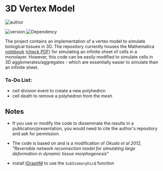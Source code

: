 # 3D Vertex Model

![author](https://img.shields.io/badge/Author-Ali%20Hashmi-blue)

![version](https://img.shields.io/badge/Mathematica%20version-12.1%2B-green)
![Dependency](https://img.shields.io/badge/dependencies-IGraphM-red) 


The project contains an implementation of a vertex model to simulate biological tissues in 3D. The repository currently houses the Mathematica [notebook](https://github.com/alihashmiii/3DVertexModel/blob/master/vertex%20model%20sim/vertex%20model%203D.nb) ([check PDF](https://github.com/alihashmiii/3DVertexModel/blob/master/vertex%20model%20sim/vertex%20model%203D.pdf)) for simulating an infinite sheet of cells in a monolayer. However, this code can be easily modified to simulate cells in 3D agglomerates/aggregates - which are essentially easier to simulate than an infinite sheet.


### To-Do List:
- cell division event to create a new polyhedron
- cell death to remove a polyhedron from the mesh


## Notes

- If you use or modify the code to disseminate the results in a publication/presentation, you would need to cite the author's repository and ask for permission. 

- The code is based on and is a modification of *Okuda et al 2012, "Reversible network reconnection model for simulating large deformation in dynamic tissue morphogenesis"*

- install [IGraphM](https://github.com/szhorvat/IGraphM) 
to use the `SubIsomorphicQ` function
